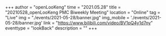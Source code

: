 ﻿+++
author = "openLooKeng"
time = "2021.05.28" 
title = "20210528_openLooKeng PMC Biweekly Meeting" 
location = "Online" 
tag = "Live"
img = "./events/2021-05-28/banner.jpg" 
img_mobile = './events/2021-05-28/banner.jpg'
link = "https://www.bilibili.com/video/BV1pQ4y1d7ny"
eventtype = "lookBack"
description = ""
+++

